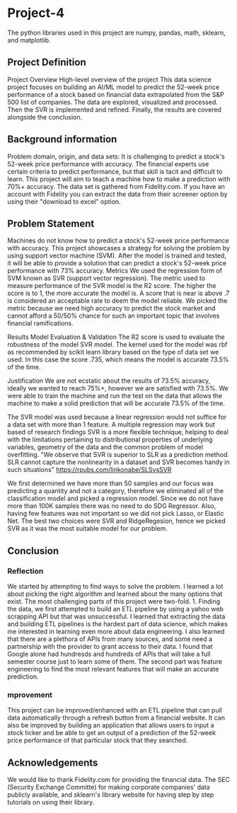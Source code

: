 # Project-4

The python libraries used in this project are numpy, pandas, math, sklearn, and matplotlib.

## Project Definition
Project Overview
High-level overview of the project
This data science project focuses on building an AI/ML model to predict the 52-week price performance of a stock based on financial data extrapolated from the S&P 500 list of companies. The data are explored, visualized and processed. Then the SVR is implemented and refined. Finally, the results are covered alongside the conclusion.

## Background information
Problem domain, origin, and data sets: It is challenging to predict a stock's 52-week price performance with accuracy. The financial experts use certain criteria to predict performance, but that skill is tacit and difficult to learn. This project will aim to teach a machine how to make a prediction with 70%+ accuracy. The data set is gathered from Fidelity.com. If you have an account with Fidelity you can extract the data from their screener option by using their "download to excel" option.

## Problem Statement
Machines do not know how to predict a stock's 52-week price performance with accuracy. This project showcases a strategy for solving the problem by using support vector machine (SVM). After the model is trained and tested, it will be able to provide a solution that can predict a stock's 52-week price performance with 73% accuracy.
Metrics
We used the regression form of SVM known as SVR (support vector regression). The metric used to measure performance of the SVR model is the R2 score. The higher the score is to 1, the more accurate the model is. A score that is near is above .7 is considered an acceptable rate to deem the model reliable. We picked the metric because we need high accuracy to predict the stock market and cannot afford a 50/50% chance for such an important topic that involves financial ramifications.

Results
Model Evaluation & Validation
The R2 score is used to evaluate the robustness of the model SVR model. The kernel used for the model was rbf as recommended by scikit learn library based on the type of data set we used. In this case the score .735, which means the model is accurate 73.5% of the time.

Justification
We are not ecstatic about the results of 73.5% accuracy, ideally we wanted to reach 75%+, however we are satisfied with 73.5%. We were able to train the machine and run the test on the data that allows the machine to make a solid prediction that will be accurate 73.5% of the time.

The SVR model was used because a linear regression would not suffice for a data set with more than 1 feature. A multiple regression may work but based of research findings SVR is a more flexible technique, helping to deal with the limitations pertaining to distributional properties of underlying variables, geometry of the data and the common problem of model overfitting. "We observe that SVR is superior to SLR as a prediction method. SLR cannot capture the nonlinearity in a dataset and SVR becomes handy in such situations" https://rpubs.com/linkonabe/SLSvsSVR


We first determined we have more than 50 samples and our focus was predicting a quantity and not a category, therefore we eliminated all of the classification model and picked a regression model. Since we do not have more than 100K samples there was no need to do SDG Regressor. Also, having few features was not important so we did not pick Lasso, or Elastic Net. The best two choices were SVR and RidgeRegesion, hence we picked SVR as it was the most suitable model for our problem.

## Conclusion
### Reflection
We started by attempting to find ways to solve the problem. I learned a lot about picking the right algorithm and learned about the many options that exist. The most challenging parts of this project were two-fold. 1. Finding the data, we first attempted to build an ETL pipeline by using a yahoo web scrapping API but that was unsuccessful. I learned that extracting the data and building ETL pipelines is the hardest part of data science, which makes me interested in learning even more about data engineering. I also learned that there are a plethora of APIs from many sources, and some need a partnership with the provider to grant access to their data. I found that Google alone had hundresds and hundreds of APIs that will take a full semester course just to learn some of them. The second part was feature engineering to find the most relevant features that will make an accurate prediction.

### mprovement
This project can be improved/enhanced with an ETL pipeline that can pull data automatically through a refresh button from a financial website. It can also be improved by building an application that allows users to input a stock ticker and be able to get an output of a prediction of the 52-week price performance of that particular stock that they searched.

## Acknowledgements
We would like to thank Fidelity.com for providing the financial data.
The SEC (Security Exchange Committe) for making corporate companies' data publicly available, and sklearn's library website for having step by step tutorials on using their library.
 

